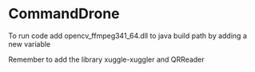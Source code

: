 # CommandDrone

To run code add opencv_ffmpeg341_64.dll to java build path by adding a new variable

Remember to add the library xuggle-xuggler and QRReader
